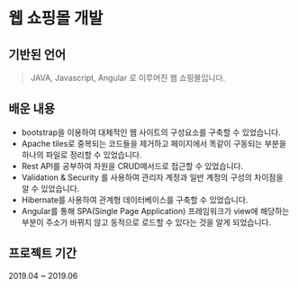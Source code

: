# 웹 쇼핑몰 개발

## 기반된 언어
> JAVA, Javascript, Angular 로 이루어진 웹 쇼핑몰입니다.

## 배운 내용
* bootstrap을 이용하여 대체적인 웹 사이트의 구성요소를 구축할 수 있었습니다.
* Apache tiles로 중복되는 코드들을 제거하고 페이지에서 똑같이 구동되는 부분을 하나의 파일로 정리할 수 있었습니다.
* Rest API를 공부하여 자원을 CRUD메서드로 접근할 수 있었습니다.
* Validation & Security 를 사용하여 관리자 계정과 일반 계정의 구성의 차이점을 알 수 있었습니다.
* Hibernate를 사용하여 관계형 데이터베이스를 구축할 수 있었습니다.
* Angular를 통해 SPA(Single Page Application) 프레임워크가 view에 해당하는 부분이 주소가 바뀌지 않고 동적으로 로드할 수 있다는 것을 알게 되었습니다.

## 프로젝트 기간
2019.04 ~ 2019.06
